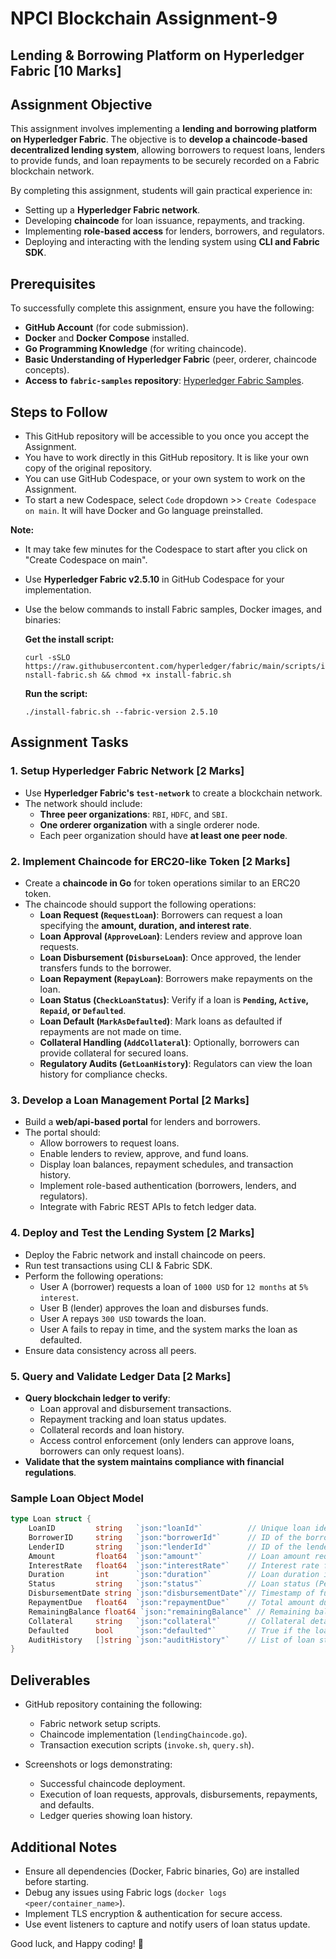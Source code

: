 # NPCI Blockchain Assignment-9

## Lending & Borrowing Platform on Hyperledger Fabric [10 Marks]

## Assignment Objective

This assignment involves implementing a **lending and borrowing platform on Hyperledger Fabric**. The objective is to **develop a chaincode-based decentralized lending system**, allowing borrowers to request loans, lenders to provide funds, and loan repayments to be securely recorded on a Fabric blockchain network.

By completing this assignment, students will gain practical experience in:

*   Setting up a **Hyperledger Fabric network**.
*   Developing **chaincode** for loan issuance, repayments, and tracking.
*   Implementing **role-based access** for lenders, borrowers, and regulators.
*   Deploying and interacting with the lending system using **CLI and Fabric SDK**.

## Prerequisites

To successfully complete this assignment, ensure you have the following:

*   **GitHub Account** (for code submission).
*   **Docker** and **Docker Compose** installed.
*   **Go Programming Knowledge** (for writing chaincode).
*   **Basic Understanding of Hyperledger Fabric** (peer, orderer, chaincode concepts).
*   **Access to `fabric-samples` repository**: [Hyperledger Fabric Samples](https://github.com/hyperledger/fabric-samples).

## Steps to Follow

- This GitHub repository will be accessible to you once you accept the Assignment.
- You have to work directly in this GitHub repository. It is like your own copy of the original repository.
- You can use GitHub Codespace, or your own system to work on the Assignment. 
- To start a new Codespace, select `Code` dropdown >> `Create Codespace on main`. It will have Docker and Go language preinstalled.

**Note:** 
- It may take few minutes for the Codespace to start after you click on "Create Codespace on main".
- Use **Hyperledger Fabric v2.5.10** in GitHub Codespace for your implementation.
- Use the below commands to install Fabric samples, Docker images, and binaries:

  **Get the install script:**
    
  `curl -sSLO https://raw.githubusercontent.com/hyperledger/fabric/main/scripts/install-fabric.sh && chmod +x install-fabric.sh`

  **Run the script:**
    
  `./install-fabric.sh --fabric-version 2.5.10`


## Assignment Tasks

### 1. Setup Hyperledger Fabric Network [2 Marks]

*   Use **Hyperledger Fabric's `test-network`** to create a blockchain network.
*   The network should include:
    *   **Three peer organizations**: `RBI`, `HDFC`, and `SBI`.
    *   **One orderer organization** with a single orderer node.
    *   Each peer organization should have **at least one peer node**.

### 2. Implement Chaincode for ERC20-like Token [2 Marks]

*   Create a **chaincode in Go** for token operations similar to an ERC20 token.
*   The chaincode should support the following operations:
    *   **Loan Request (`RequestLoan`)**: Borrowers can request a loan specifying the **amount, duration, and interest rate**.
    *   **Loan Approval (`ApproveLoan`)**: Lenders review and approve loan requests.
    *   **Loan Disbursement (`DisburseLoan`)**: Once approved, the lender transfers funds to the borrower.
    *   **Loan Repayment (`RepayLoan`)**: Borrowers make repayments on the loan.
    *   **Loan Status (`CheckLoanStatus`)**: Verify if a loan is **`Pending`, `Active`, `Repaid`, or `Defaulted`**.
    *   **Loan Default (`MarkAsDefaulted`)**: Mark loans as defaulted if repayments are not made on time.
    *   **Collateral Handling (`AddCollateral`)**: Optionally, borrowers can provide collateral for secured loans.
    *   **Regulatory Audits (`GetLoanHistory`)**: Regulators can view the loan history for compliance checks.

### 3. Develop a Loan Management Portal [2 Marks]

*   Build a **web/api-based portal** for lenders and borrowers.
*   The portal should:
    *   Allow borrowers to request loans.
    *   Enable lenders to review, approve, and fund loans.
    *   Display loan balances, repayment schedules, and transaction history.
    *   Implement role-based authentication (borrowers, lenders, and regulators).
    *   Integrate with Fabric REST APIs to fetch ledger data.

### 4. Deploy and Test the Lending System [2 Marks]

*   Deploy the Fabric network and install chaincode on peers.
*   Run test transactions using CLI & Fabric SDK.
*   Perform the following operations:
    *   User A (borrower) requests a loan of `1000 USD` for `12 months` at `5% interest`.
    *   User B (lender) approves the loan and disburses funds.
    *   User A repays `300 USD` towards the loan.
    *   User A fails to repay in time, and the system marks the loan as defaulted.
*   Ensure data consistency across all peers.

### 5. Query and Validate Ledger Data [2 Marks]

*   **Query blockchain ledger to verify**:
    *   Loan approval and disbursement transactions.
    *   Repayment tracking and loan status updates.
    *   Collateral records and loan history.
    *   Access control enforcement (only lenders can approve loans, borrowers can only request loans).
*   **Validate that the system maintains compliance with financial regulations**.

### Sample Loan Object Model

```go
type Loan struct {
	LoanID         string   `json:"loanId"`          // Unique loan identifier
	BorrowerID     string   `json:"borrowerId"`      // ID of the borrower
	LenderID       string   `json:"lenderId"`        // ID of the lender (empty if loan is pending)
	Amount         float64  `json:"amount"`          // Loan amount requested
	InterestRate   float64  `json:"interestRate"`    // Interest rate for the loan
	Duration       int      `json:"duration"`        // Loan duration in months
	Status         string   `json:"status"`          // Loan status (Pending, Approved, Active, etc)
	DisbursementDate string `json:"disbursementDate"`// Timestamp of fund disbursement
	RepaymentDue   float64  `json:"repaymentDue"`    // Total amount due for repayment
	RemainingBalance float64 `json:"remainingBalance"` // Remaining balance to be repaid
	Collateral     string   `json:"collateral"`      // Collateral details (if any)
	Defaulted      bool     `json:"defaulted"`       // True if the loan is defaulted
	AuditHistory   []string `json:"auditHistory"`    // List of loan status changes
}
```


## Deliverables

* GitHub repository containing the following:
  * Fabric network setup scripts.
  * Chaincode implementation (`lendingChaincode.go`).
  * Transaction execution scripts (`invoke.sh`, `query.sh`).

* Screenshots or logs demonstrating:
  * Successful chaincode deployment.
  * Execution of loan requests, approvals, disbursements, repayments, and defaults.
  * Ledger queries showing loan history.

## Additional Notes

* Ensure all dependencies (Docker, Fabric binaries, Go) are installed before starting.
* Debug any issues using Fabric logs (`docker logs <peer/container_name>`).
* Implement TLS encryption & authentication for secure access.
* Use event listeners to capture and notify users of loan status update.

Good luck, and Happy coding! 🚀

